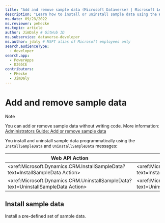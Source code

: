 ```yaml
---
title: "Add and remove sample data (Microsoft Dataverse) | Microsoft Learn" # Intent and product brand in a unique string of 43-59 chars including spaces
description: "Learn how to install or uninstall sample data using the Web API or Organization service." # 115-145 characters including spaces. This abstract displays in the search result.
ms.date: 09/28/2022
ms.reviewer: pehecke
ms.topic: article
author: JimDaly # GitHub ID
ms.subservice: dataverse-developer
ms.author: jdaly # MSFT alias of Microsoft employees only
search.audienceType: 
  - developer
search.app: 
  - PowerApps
  - D365CE
contributors:
  - PHecke
  - JimDaly
---
```


# Add and remove sample data

> [!NOTE]
> You can add or remove sample data without writing code. More information: [Administrators Guide: Add or remove sample data](/power-platform/admin/add-remove-sample-data)

You install and uninstall sample data programmatically using the `InstallSampleData` and  `UninstallSampleData` messages:

|Web API Action |SDK for .NET Class|
|--|--|
|<xref:Microsoft.Dynamics.CRM.InstallSampleData?text=InstallSampleData Action> |<xref:Microsoft.Crm.Sdk.Messages.InstallSampleDataRequest?text=InstallSampleDataRequest Class>|
|<xref:Microsoft.Dynamics.CRM.UninstallSampleData?text=UninstallSampleData Action>|<xref:Microsoft.Crm.Sdk.Messages.UninstallSampleDataRequest?text=UninstallSampleDataRequest Class>|

## Install sample data

Install a pre-defined set of sample data.

#### [SDK for .NET](#tab/sdk)

Using the <xref:Microsoft.Crm.Sdk.Messages.InstallSampleDataRequest?text=InstallSampleDataRequest Class>.

```csharp
static void InstallSampleData(IOrganizationService service)
{
    var request = new InstallSampleDataRequest();
    service.Execute(request);
}
```

More information:

- [IOrganizationService Interface](org-service/iorganizationservice-interface.md)
- [Use messages with the Organization service](org-service/use-messages.md)

> [!NOTE]
> The <xref:Microsoft.Crm.Sdk.Messages.InstallSampleDataResponse?text=InstallSampleDataResponse Class> returned by this operation doesn't include any properties to examine.

#### [Web API](#tab/webapi)

Using the <xref:Microsoft.Dynamics.CRM.InstallSampleData?text=InstallSampleData Action>.

### Request

```http
POST [Organization URI]/api/data/v9.2/InstallSampleData HTTP/1.1
Accept: application/json
Content-Type: application/json; charset=utf-8
OData-MaxVersion: 4.0
OData-Version: 4.0
```

### Response

```http
HTTP/1.1 204 No Content
OData-Version: 4.0
```

More information: [Use Web API actions](webapi/use-web-api-actions.md)

---

## Uninstall sample data

Remove a pre-defined set of sample data.

#### [SDK for .NET](#tab/sdk)

Using the <xref:Microsoft.Crm.Sdk.Messages.UninstallSampleDataRequest?text=UninstallSampleDataRequest Class>

```csharp
static void UninstallSampleData(IOrganizationService service)
{
    var request = new UninstallSampleDataRequest();
    service.Execute(request);
}
```

More information:

- [IOrganizationService Interface](org-service/iorganizationservice-interface.md)
- [Use messages with the Organization service](org-service/use-messages.md)

> [!NOTE]
> The <xref:Microsoft.Crm.Sdk.Messages.UninstallSampleDataResponse?text=UninstallSampleDataResponse Class> returned by this operation doesn't include any properties to examine.

#### [Web API](#tab/webapi)

Using the <xref:Microsoft.Dynamics.CRM.UninstallSampleData?text=UninstallSampleData Action>.

### Request

```http
POST [Organization URI]/api/data/v9.2/UninstallSampleData HTTP/1.1
Accept: application/json
Content-Type: application/json; charset=utf-8
OData-MaxVersion: 4.0
OData-Version: 4.0
```
### Response

```http
HTTP/1.1 204 No Content
OData-Version: 4.0
```

More information: [Use Web API actions](webapi/use-web-api-actions.md)

---

### See Also

[Administrators Guide: Add or remove sample data](/power-platform/admin/add-remove-sample-data)<br />
[Import data](import-data.md)

[!INCLUDE[footer-include](../../includes/footer-banner.md)]
